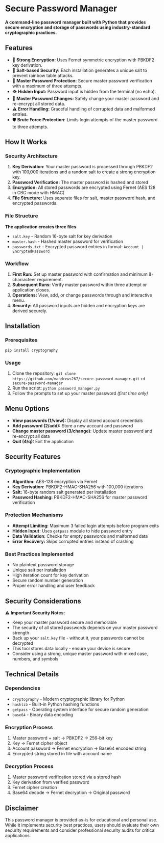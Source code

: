 
 # Secure Password Manager

**A command-line password manager built with Python that provides secure encryption and storage of passwords using industry-standard cryptographic practices.**

## Features 

- :closed_lock_with_key: **Strong Encryption:** Uses Fernet symmetric encryption with PBKDF2 key derivation.
- :salt: **Salt-based Security:** Each installation generates a unique salt to prevent rainbow table attacks.
- :key: **Master Password Protection:** Secure master password verification with a maximum of three attempts.
- :eye: **Hidden Input:** Password input is hidden from the terminal (no echo).
- :repeat: **Master Password Changes:** Safely change your master password and re-encrypt all stored data.
- :warning: **Error Handling:** Graceful handling of corrupted data and malformed entries.
- :shield: **Brute Force Protection:** Limits login attempts of the master password to three attempts.

## How It Works

### Security Architecture

1. **Key Derivation:** Your master password is processed through PBKDF2 with 100,000 iterations and a random salt to create a strong encryption key.
2. **Password Verification:** The master password is hashed and stored 
3.  **Encryption:** All stored passwords are encrypted using Fernet (AES 128 in CBC mode with HMAC)
4.  **File Structure:** Uses separate files for salt, master password hash, and encrypted passwords.

### File Structure
**The application creates three files**
- `salt.key` - Random 16-byte salt for key derivation
- `master.hash` - Hashed master password for verification
- `passwords.txt` - Encrypted password entries in format: `Account | EncryptedPassword`

### Workflow
1. **First Run:** Set up master password with confirmation and minimum 8-charracteer requirement.
2. **Subsequent Runs:** Verify master password within three attempt or application closes.
3. **Operations:** View, add, or change passwords through and interactive menu.
4. **Security:** All password inputs are hidden and encryption keys are derived securely.

## Installation
### Prerequisites
`pip install cryptography`
### Usage
1. Clone the repository:
`git clone https://github.com/mandrews267/secure-password-manager.git`
`cd secure-password-manager`
2. Run the script:
`python password_manager.py`
3. Follow the prompts to set up your master password *(first time only)*

## Menu Options
- **View passwords (1/view):** Display all stored account credentials
- **Add password (2/add):** Store a new account and password
- **Change master password (3/change):** Update master password and re-encrypt all data
- **Quit (4/q):** Exit the application

## Security Features
### Cryptographic Implementation
- **Algorithm:** AES-128 encryption via Fernet
- **Key Derivation:** PBKDF2-HMAC-SHA256 with 100,000 iterations
- **Salt:** 16-byte random salt generated per installation
- **Password Hashing:** PBKDF2-HMAC-SHA256 for master password verification

### Protection Mechanisms
- **Attempt Limiting:** Maximum 3 failed login attempts before program exits
- **Hidden Input:** Uses `getpass` module to hide password entry
- **Data Validation:** Checks for empty passwords and malformed data
- **Error Recovery:** Skips corrupted entries instead of crashing

### Best Practices Implemented
- No plaintext password storage
- Unique salt per installation
- High iteration count for key derivation
- Secure random number generation
- Proper error handling and user feedback

## Security Considerations

:warning: **Important Security Notes:**
- Keep your master password secure and memorable
- The security of all stored passwords depends on your master password strength
- Back up your `salt.key` file - without it, your passwords cannot be decrypted
- This tool stores data locally - ensure your device is secure
- Consider using a strong, unique master password with mixed case, numbers, and symbols

## Technical Details

### Dependencies
- `cryptography` - Modern cryptographic library for Python
- `hashlib` - Built-in Python hashing functions
- `getpass` - Operating system interface for secure random generation
- `base64` - Binary data encoding

### Encryption Process
1. Master password + salt &#8594; PBKDF2 &#8594; 256-bit key
2. Key &#8594; Fernet cipher object
3. Account password &#8594; Fernet encryption &#8594; Base64 encoded string
4. Encrypted string stored in file with account name

### Decryption Process
1. Master password verification stored via a stored hash
2. Key derivation from verified password
3. Fernet cipher creation
4. Base64 decode &#8594; Fernet decryption &#8594; Original password

## Disclaimer
This password manager is provided as-is for educational and personal use.  While it implements security best practices, users should evaluate their own security requirements and consider professional security audits for critical applications.
